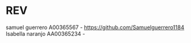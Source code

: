 # REV
samuel guerrero A00365567 - https://github.com/Samuelguerrero1184
Isabella naranjo AA00365234 - 
